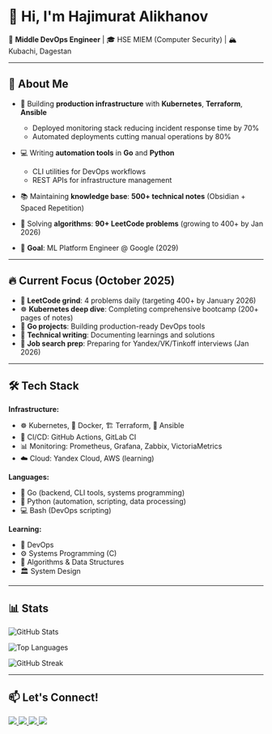 # 👋 Hi, I'm Hajimurat Alikhanov

🔧 **Middle DevOps Engineer** | 🎓 HSE MIEM (Computer Security) | 🏔️ Kubachi, Dagestan

---

## 🚀 About Me

- 🔨 Building **production infrastructure** with **Kubernetes**, **Terraform**, **Ansible**
  - Deployed monitoring stack reducing incident response time by 70%
  - Automated deployments cutting manual operations by 80%
  
- 💻 Writing **automation tools** in **Go** and **Python**
  - CLI utilities for DevOps workflows
  - REST APIs for infrastructure management
  
- 📚 Maintaining **knowledge base**: **500+ technical notes** (Obsidian + Spaced Repetition)
  
- 🧠 Solving **algorithms**: **90+ LeetCode problems** (growing to 400+ by Jan 2026)
  
- 🎯 **Goal**: ML Platform Engineer @ Google (2029)

---

## 🔥 Current Focus (October 2025)

- 🎯 **LeetCode grind**: 4 problems daily (targeting 400+ by January 2026)
- ☸️ **Kubernetes deep dive**: Completing comprehensive bootcamp (200+ pages of notes)
- 🐹 **Go projects**: Building production-ready DevOps tools
- 📝 **Technical writing**: Documenting learnings and solutions
- 🏢 **Job search prep**: Preparing for Yandex/VK/Tinkoff interviews (Jan 2026)

---

## 🛠️ Tech Stack

**Infrastructure:**
- ☸️ Kubernetes, 🐳 Docker, 🏗️ Terraform, 🤖 Ansible
- 🔄 CI/CD: GitHub Actions, GitLab CI
- 📊 Monitoring: Prometheus, Grafana, Zabbix, VictoriaMetrics
- ☁️ Cloud: Yandex Cloud, AWS (learning)

**Languages:**
- 🐹 Go (backend, CLI tools, systems programming)
- 🐍 Python (automation, scripting, data processing)
- 💻 Bash (DevOps scripting)

**Learning:**
- 🧠 DevOps
- ⚙️ Systems Programming (C)
- 🎯 Algorithms & Data Structures
- 🏛️ System Design

---

## 📊 Stats

![GitHub Stats](https://github-readme-stats.vercel.app/api?username=DurininKirous&show_icons=true&theme=dark&hide_border=true)

![Top Languages](https://github-readme-stats.vercel.app/api/top-langs/?username=DurininKirous&layout=compact&theme=dark&hide_border=true)

![GitHub Streak](https://github-readme-streak-stats.herokuapp.com/?user=DurininKirous&theme=dark&hide_border=true)

---

## 📫 Let's Connect!

<p align="left">
  <a href="https://linkedin.com/in/hajimurat-alikhanov-94498b345">
    <img src="https://img.shields.io/badge/LinkedIn-0077B5?style=for-the-badge&logo=linkedin&logoColor=white" />
  </a>
  <a href="mailto:durininkirous@mail.ru">
    <img src="https://img.shields.io/badge/Email-D14836?style=for-the-badge&logo=gmail&logoColor=white" />
  </a>
  <a href="https://t.me/durininkirous">
    <img src="https://img.shields.io/badge/Telegram-2CA5E0?style=for-the-badge&logo=telegram&logoColor=white" />
  </a>
  <a href="https://career.habr.com/durininkirous">
    <img src="https://img.shields.io/badge/Habr_Career-65A3BE?style=for-the-badge&logo=habr&logoColor=white" />
  </a>
</p>

